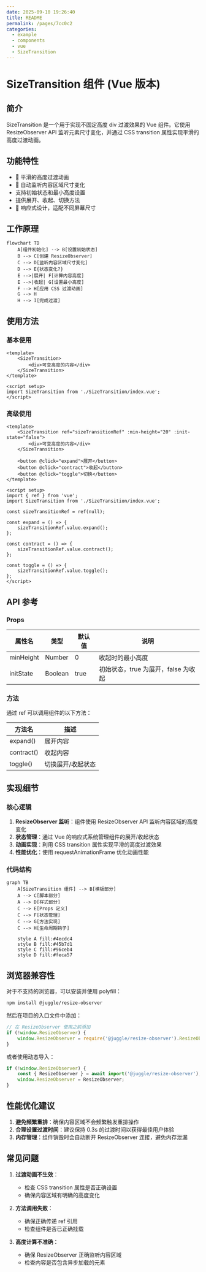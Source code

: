 ```yaml
---
date: 2025-09-10 19:26:40
title: README
permalink: /pages/7cc0c2
categories:
  - example
  - components
  - vue
  - SizeTransition
---
```


# SizeTransition 组件 (Vue 版本)

## 简介

SizeTransition 是一个用于实现不固定高度 div 过渡效果的 Vue 组件。它使用 ResizeObserver API 监听元素尺寸变化，并通过 CSS transition 属性实现平滑的高度过渡动画。

## 功能特性

- 🌟 平滑的高度过渡动画
- 📏 自动监听内容区域尺寸变化
- 支持初始状态和最小高度设置
- 提供展开、收起、切换方法
- 📱 响应式设计，适配不同屏幕尺寸

## 工作原理

```mermaid
flowchart TD
    A[组件初始化] --> B[设置初始状态]
    B --> C[创建 ResizeObserver]
    C --> D[监听内容区域尺寸变化]
    D --> E{状态变化?}
    E -->|展开| F[计算内容高度]
    E -->|收起| G[设置最小高度]
    F --> H[应用 CSS 过渡动画]
    G --> H
    H --> I[完成过渡]
```

## 使用方法

### 基本使用

```vue
<template>
	<SizeTransition>
		<div>可变高度的内容</div>
	</SizeTransition>
</template>

<script setup>
import SizeTransition from './SizeTransition/index.vue';
</script>
```

### 高级使用

```vue
<template>
	<SizeTransition ref="sizeTransitionRef" :min-height="20" :init-state="false">
		<div>可变高度的内容</div>
	</SizeTransition>

	<button @click="expand">展开</button>
	<button @click="contract">收起</button>
	<button @click="toggle">切换</button>
</template>

<script setup>
import { ref } from 'vue';
import SizeTransition from './SizeTransition/index.vue';

const sizeTransitionRef = ref(null);

const expand = () => {
	sizeTransitionRef.value.expand();
};

const contract = () => {
	sizeTransitionRef.value.contract();
};

const toggle = () => {
	sizeTransitionRef.value.toggle();
};
</script>
```

## API 参考

### Props

| 属性名    | 类型    | 默认值 | 说明                                |
| --------- | ------- | ------ | ----------------------------------- |
| minHeight | Number  | 0      | 收起时的最小高度                    |
| initState | Boolean | true   | 初始状态，true 为展开，false 为收起 |

### 方法

通过 ref 可以调用组件的以下方法：

| 方法名     | 描述              |
| ---------- | ----------------- |
| expand()   | 展开内容          |
| contract() | 收起内容          |
| toggle()   | 切换展开/收起状态 |

## 实现细节

### 核心逻辑

1. **ResizeObserver 监听**：组件使用 ResizeObserver API 监听内容区域的高度变化
2. **状态管理**：通过 Vue 的响应式系统管理组件的展开/收起状态
3. **动画实现**：利用 CSS transition 属性实现平滑的高度过渡效果
4. **性能优化**：使用 requestAnimationFrame 优化动画性能

### 代码结构

```mermaid
graph TB
    A[SizeTransition 组件] --> B[模板部分]
    A --> C[脚本部分]
    A --> D[样式部分]
    C --> E[Props 定义]
    C --> F[状态管理]
    C --> G[方法实现]
    C --> H[生命周期钩子]

    style A fill:#4ecdc4
    style B fill:#45b7d1
    style C fill:#96ceb4
    style D fill:#feca57
```

## 浏览器兼容性

对于不支持的浏览器，可以安装并使用 polyfill：

```bash
npm install @juggle/resize-observer
```

然后在项目的入口文件中添加：

```javascript
// 在 ResizeObserver 使用之前添加
if (!window.ResizeObserver) {
	window.ResizeObserver = require('@juggle/resize-observer').ResizeObserver;
}
```

或者使用动态导入：

```javascript
if (!window.ResizeObserver) {
	const { ResizeObserver } = await import('@juggle/resize-observer');
	window.ResizeObserver = ResizeObserver;
}
```

## 性能优化建议

1. **避免频繁重排**：确保内容区域不会频繁触发重排操作
2. **合理设置过渡时间**：建议保持 0.3s 的过渡时间以获得最佳用户体验
3. **内存管理**：组件销毁时会自动断开 ResizeObserver 连接，避免内存泄漏

## 常见问题

1. **过渡动画不生效**：

   - 检查 CSS transition 属性是否正确设置
   - 确保内容区域有明确的高度变化

2. **方法调用失败**：

   - 确保正确传递 ref 引用
   - 检查组件是否已正确挂载

3. **高度计算不准确**：
   - 确保 ResizeObserver 正确监听内容区域
   - 检查内容是否包含异步加载的元素
